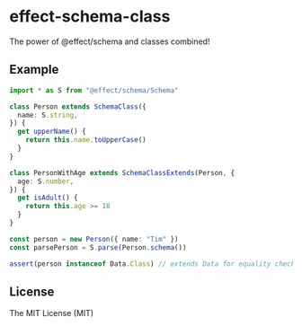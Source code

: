 # effect-schema-class

The power of @effect/schema and classes combined!

## Example

```ts
import * as S from "@effect/schema/Schema"

class Person extends SchemaClass({
  name: S.string,
}) {
  get upperName() {
    return this.name.toUpperCase()
  }
}

class PersonWithAge extends SchemaClassExtends(Person, {
  age: S.number,
}) {
  get isAdult() {
    return this.age >= 18
  }
}

const person = new Person({ name: "Tim" })
const parsePerson = S.parse(Person.schema())

assert(person instanceof Data.Class) // extends Data for equality checks
```

## License

The MIT License (MIT)
